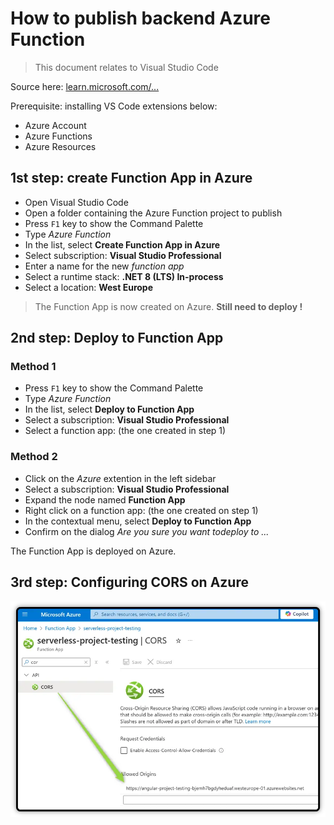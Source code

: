 # How to publish backend Azure Function

> This document relates to Visual Studio Code

Source here: [learn.microsoft.com/...](https://learn.microsoft.com/en-us/azure/azure-functions/functions-develop-vs-code?tabs=node-v4%2Cpython-v2%2Cisolated-process%2Cquick-create&pivots=programming-language-csharp)

Prerequisite: installing VS Code  extensions below:

- Azure Account
- Azure Functions
- Azure Resources

## 1st step: create Function App in Azure

- Open Visual Studio Code 
- Open a folder containing the Azure Function project to publish
- Press `F1` key to show the Command Palette
- Type *Azure Function*
- In the list, select **Create Function App in Azure**
- Select subscription: **Visual Studio Professional**
- Enter a name for the new *function app*
- Select a runtime stack: **.NET 8 (LTS) In-process**
- Select a location: **West Europe**

> The Function App is now created on Azure. **Still need to deploy !**

## 2nd step: Deploy to Function App

### Method 1

- Press `F1` key to show the Command Palette
- Type *Azure Function*
- In the list, select **Deploy to Function App**
- Select a subscription: **Visual Studio Professional**
- Select a function app: (the one created in step 1)

### Method 2

- Click on the *Azure* extention in the left sidebar
- Select a subscription: **Visual Studio Professional**
- Expand the node named **Function App**
- Right click on a function app: (the one created on step 1)
- In the contextual menu, select **Deploy to Function App**
- Confirm on the dialog *Are you sure you want todeploy to ...*

The Function App is deployed on Azure.

## 3rd step: Configuring CORS on Azure

![foo image label](.images/api-cors.webp)